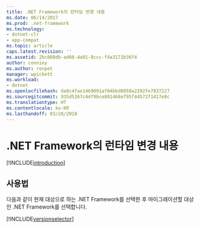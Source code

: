```yaml
---
title: .NET Framework의 런타임 변경 내용
ms.date: 06/14/2017
ms.prod: .net-framework
ms.technology:
- dotnet-clr
- app-compat
ms.topic: article
caps.latest.revision: ''
ms.assetid: 2bc008db-ad60-4a01-8ccc-f4a3171b36f4
author: conniey
ms.author: ronpet
manager: wpickett
ms.workload:
- dotnet
ms.openlocfilehash: da0c4fae1469091af04bbd0950a2292fe7937227
ms.sourcegitcommit: 935d5267c44f9bce801468ef95f44572f1417e8c
ms.translationtype: HT
ms.contentlocale: ko-KR
ms.lasthandoff: 03/28/2018
---
```

# <a name="runtime-changes-in-the-net-framework"></a>.NET Framework의 런타임 변경 내용

[!INCLUDE[introduction](../../../../includes/migration-guide/runtime/introduction.md)]
## <a name="usage"></a>사용법
다음과 같이 현재 대상으로 하는 .NET Framework를 선택한 후 마이그레이션할 대상인 .NET Framework를 선택합니다.

[!INCLUDE[versionselector](../../../../includes/migration-guide/runtime/versionselector.md)]
